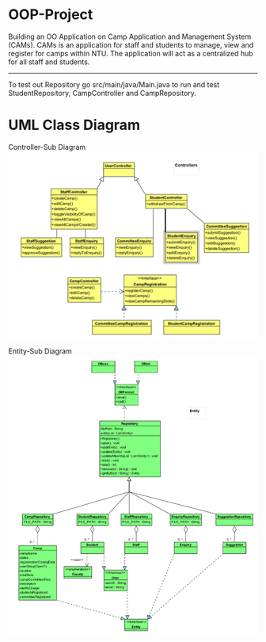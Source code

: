 # OOP-Project
Building an OO Application on Camp Application and Management System (CAMs). CAMs is an application for staff and students to manage, view and register for camps within NTU. The application will act as a centralized hub for all staff and students.

---

To test out Repository go src/main/java/Main.java to run and test StudentRepository, CampController and CampRepository.


# UML Class Diagram

Controller-Sub Diagram
![UML Diagram](UMLDiagram/Controllers.png)

Entity-Sub Diagram
![UML Diagram](UMLDiagram/entity.png)
